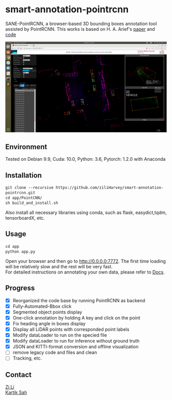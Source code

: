 # smart-annotation-pointrcnn
SANE-PointRCNN, a browser-based 3D bounding boxes annotation tool assisted by PointRCNN.
This works is based on H. A. Arief's [paper](https://www.researchgate.net/publication/343035132_SAnE_Smart_Annotation_and_Evaluation_tools_for_point_cloud_data) and [code](https://github.com/hasanari/sane)  
<p align="center"><img src="https://github.com/ziliHarvey/smart-annotation-pointrcnn/blob/zili/docs/imgs/demo.png"></p>

## Environment
Tested on Debian 9.9, Cuda: 10.0, Python: 3.6, Pytorch: 1.2.0 with Anaconda

## Installation
```
git clone --recursive https://github.com/ziliHarvey/smart-annotation-pointrcnn.git
cd app/PointCNN/
sh build_and_install.sh
```
Also install all necessary libraries using conda, such as flask, easydict,tqdm, tensorboardX, etc.

## Usage
```
cd app
python app.py
```
Open your browser and then go to http://0.0.0.0:7772. The first time loading will be relatively slow and the rest will be very fast.  
For detailed instructions on annotating your own data, please refer to [Docs](https://github.com/ziliHarvey/smart-annotation-pointrcnn/blob/zili/docs/README.md).

## Progress
- [x] Reorganized the code base by running PointRCNN as backend
- [x] Fully-Automated-Bbox click
- [x] Segmented object points display
- [x] One-click annotation by holding A key and click on the point
- [x] Fix heading angle in boxes display
- [x] Display all LiDAR points with corresponded point labels
- [x] Modify dataLoader to run on the specied file
- [x] Modify dataLoader to run for inference without ground truth
- [x] JSON and KITTI-format conversion and offline visualization
- [ ] remove legacy code and files and clean
- [ ] Tracking, etc.

## Contact
[Zi Li](https://github.com/ziliHarvey)  
[Kartik Sah](https://github.com/Kartik17)
